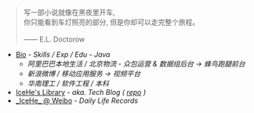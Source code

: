 <!-- > 好记性不如烂博客 -->

<!-- Done is better than perfect. -->

> 写一部小说就像在黑夜里开车, <br/>你只能看到车灯照亮的部分, 但是你却可以走完整个旅程。<br/><br/>—— E.L. Doctorow

- [Bio](/marks/bio.md) - _Skills / Exp / Edu - Java_
    - _阿里巴巴本地生活 / 北京物流 - 众包运营 & 数据组后台 → 蜂鸟跑腿前台_
    - _新浪微博 / 移动应用服务 → 视频平台_
    - _华南理工 / 软件工程 / 本科_
- [IceHe's Library](https://icehe.xyz/#/) - _aka. Tech Blog ( [repo](https://github.com/IceHe/lib) )_
- [\_IceHe\_ @ Weibo](https://weibo.com/icedes) - _Daily Life Records_

<!-- ### Hi there 👋 -->

<!--
**IceHe/IceHe** is a ✨ _special_ ✨ repository because its `README.md` (this file) appears on your GitHub profile.

Here are some ideas to get you started:

- 🔭 I’m currently working on ...
- 🌱 I’m currently learning ...
- 👯 I’m looking to collaborate on ...
- 🤔 I’m looking for help with ...
- 💬 Ask me about ...
- 📫 How to reach me: ...
- 😄 Pronouns: ...
- ⚡ Fun fact: ...
-->
